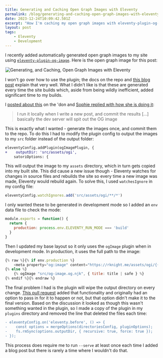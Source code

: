 ```yaml
---
title: Generating and Caching Open Graph Images with Eleventy
permalink: /blog/generating-and-caching-open-graph-images-with-eleventy/index.html
date: 2023-12-24T10:09:42.501Z
excerpt: "How I'm caching my open graph images with eleventy-plugin-og-image instead of generating them on every build"
layout: post
tags:
    - Eleventy
    - Development
---
```


I recently added automatically generated open graph images to my site using [`eleventy-plugin-og-image`](https://github.com/KiwiKilian/eleventy-plugin-og-image). Here is the open graph image for this post:

<img style="border: 1px solid white;" src="/assets/ogi/blog-generating-and-caching-open-graph-images-with-eleventy.png" alt="Generating, and Caching, Open Graph Images with Eleventy">

I won't go over how to use the plugin; the docs on the repo and [this blog post](https://lewisdale.dev/post/adding-statically-generated-open-graph-images/) explain that very well. What I didn't like is that these are generated every time the site builds which, aside from being wildly inefficient, added significant time to my builds.

I [posted about this](https://social.lol/@robb/111574217802419330) on the 'don and [Sophie replied with how she is doing it](https://social.lol/@sophie/111574234339127389):

> I run it locally when I write a new post, and commit the results [...] basically the dev server will spit out the OG image

This is exactly what I wanted - generate the images once, and commit them to the repo. To do this I had to modify the plugin config to output the images to my `src` folder instead of the output folder:

```diff
eleventyConfig.addPlugin(ogImagePlugin, {
+    outputDir: 'src/assets/ogi',
    satoriOptions: {
```

This will output the image to my `assets` directory, which in turn gets copied into my built site. This did cause a new issue though - Eleventy watches for changes in source files and rebuilds the site so every time a new image was made, Eleventy would rebuild again. To solve this, I used `watchesIgnore` in my config file:

```js
eleventyConfig.watchIgnores.add('src/assets/ogi/**/*')
```

I only wanted these to be generated in development mode so I added an `env` data file to check the mode:

```js
module.exports = function() {
  return {
    production: process.env.ELEVENTY_RUN_MODE === 'build'
  }
}
```

Then I updated my base layout so it only uses the `ogImage` plugin when in development mode. In production, it uses the full path to the image:

```js
{% raw %}{% if env.production %}
    <meta property="og:image" content="https://rknight.me/assets/ogi/{{ page.url | slug }}.png">
{% else %}
    {% ogImage "src/og-image.og.njk", { title: title | safe } %}
{% endif %}{% endraw %}
```

The final problem I had is the plugin will wipe the output directory on every change. [This pull request](https://github.com/KiwiKilian/eleventy-plugin-og-image/pull/74) added that functionality and originally had an option to pass in for it to happen or not, but that option didn't make it to the final version. Based on the discussion it looked as though this wasn't something wanted in the plugin, so I made a copy of the plugin in my `plugins` directory and removed the line that deleted the files each time:

```diff
- eleventyConfig.on('eleventy.before', () => {
-    const options = mergeOptions(directoriesConfig, pluginOptions);
-    fs.rmSync(options.outputDir, { recursive: true, force: true });
- });
```

This process does require me to run `--serve` at least once each time I added a blog post but there is rarely a time where I wouldn't do that. 